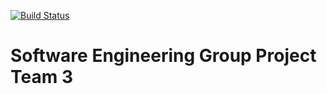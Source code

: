 [![Build Status](https://travis-ci.com/mathiasritter/SEG-Team-3.svg?token=3syx1p7qhcvfpMtJ1vZy&branch=master)](https://travis-ci.com/mathiasritter/SEG-Team-3)

# Software Engineering Group Project Team 3